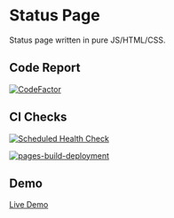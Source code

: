 # Status Page

Status page written in pure JS/HTML/CSS.

## Code Report

[![CodeFactor](https://www.codefactor.io/repository/github/zaid-maker/status-page/badge)](https://www.codefactor.io/repository/github/zaid-maker/status-page)

## CI Checks

[![Scheduled Health Check](https://github.com/Zaid-maker/status-page/actions/workflows/health-check.yml/badge.svg)](https://github.com/Zaid-maker/status-page/actions/workflows/health-check.yml)

[![pages-build-deployment](https://github.com/Zaid-maker/status-page/actions/workflows/pages/pages-build-deployment/badge.svg)](https://github.com/Zaid-maker/status-page/actions/workflows/pages/pages-build-deployment)

## Demo

[Live Demo](https://status-page.devmirza.ml)
